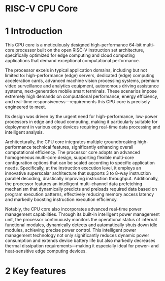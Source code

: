# RISC-V CPU Core

# **1 Introduction**

This CPU core is a meticulously designed high-performance 64-bit multi-core processor built on the open RISC-V instruction set architecture, specifically optimized for edge computing and cloud computing applications that demand exceptional computational performance. 

The processor excels in typical application domains, including but not limited to: high-performance (edge) servers, dedicated (edge) computing acceleration cards, advanced machine vision processing systems, premium video surveillance and analytics equipment, autonomous driving assistance systems, next-generation mobile smart terminals. These scenarios impose extremely high demands on computational performance, energy efficiency, and real-time responsiveness—requirements this CPU core is precisely engineered to meet. 

Its design was driven by the urgent need for high-performance, low-power processors in edge and cloud computing, making it particularly suitable for deployment in various edge devices requiring real-time data processing and intelligent analysis.  

Architecturally, the CPU core integrates multiple groundbreaking high-performance technical features, significantly enhancing overall computational efficiency. The processor core adopts an advanced homogeneous multi-core design, supporting flexible multi-core configuration options that can be scaled according to specific application needs. Specifically, at the instruction execution level, it employs an innovative superscalar architecture that supports 3 to 8-way instruction parallel decoding, drastically improving instruction throughput. Additionally, the processor features an intelligent multi-channel data prefetching mechanism that dynamically predicts and preloads required data based on program execution patterns, effectively reducing memory access latency and markedly boosting instruction execution efficiency.  

Notably, the CPU core also incorporates advanced real-time power management capabilities. Through its built-in intelligent power management unit, the processor continuously monitors the operational status of internal functional modules, dynamically detects and automatically shuts down idle modules, achieving precise power control. This intelligent power management technology not only significantly reduces dynamic power consumption and extends device battery life but also markedly decreases thermal dissipation requirements—making it especially ideal for power- and heat-sensitive edge computing devices.

# **2 Key**  features